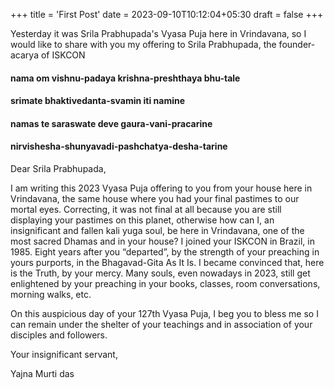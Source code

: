 +++
title = 'First Post'
date = 2023-09-10T10:12:04+05:30
draft = false
+++

Yesterday it was Srila Prabhupada's Vyasa Puja here in Vrindavana, so I would like to share with you my offering to Srila Prabhupada, the founder-acarya of ISKCON

#### nama om vishnu-padaya krishna-preshthaya bhu-tale

#### srimate bhaktivedanta-svamin iti namine

#### namas te saraswate deve gaura-vani-pracarine

#### nirvishesha-shunyavadi-pashchatya-desha-tarine

Dear Srila Prabhupada,

 I am writing this 2023 Vyasa Puja offering to you from your house here in Vrindavana, the same house where you had your final pastimes to our mortal eyes. Correcting, it was not final at all because you are still displaying your pastimes on this planet, otherwise how can I, an insignificant and fallen kali yuga soul, be here in Vrindavana, one of the most sacred Dhamas and in your house?
 I joined your ISKCON in Brazil, in 1985. Eight years after you “departed”, by the strength of your preaching in yours purports, in the Bhagavad-Gita As It Is. I became convinced that, here is the Truth, by your mercy. Many souls, even nowadays in 2023, still get enlightened by your preaching in your books, classes, room conversations, morning walks, etc.

 On this auspicious day of your 127th Vyasa Puja, I beg you to bless me so I can remain under the shelter of your teachings and in association of your disciples and followers.

 Your insignificant servant,

Yajna Murti das
